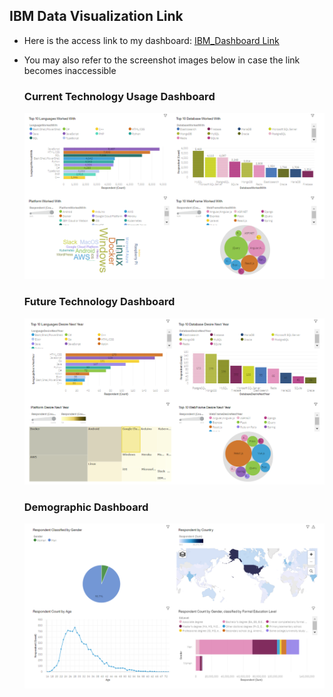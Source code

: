 ## IBM Data Visualization Link
* Here is the access link to my dashboard: [IBM_Dashboard Link](https://eu-de.dataplatform.cloud.ibm.com/dashboards/93c1aeee-b466-464d-812a-0fc7be3d06dd/view/5e3ea5193088239312ccc0e407902c537c64225cb4bb8b0789817b490a637397f06d1593c87a420fda130737f1b8170c9f)
* You may also refer to the screenshot images below in case the link becomes inaccessible

  ### Current Technology Usage Dashboard
  ![image](https://github.com/yanteing/IBM_CapstoneProject/blob/master/Current%20Technology%20Usage%20Dashboard.png)

  ### Future Technology Dashboard
  ![image](https://github.com/yanteing/IBM_CapstoneProject/blob/master/Future%20Technology%20Dashboard.png)

  ### Demographic Dashboard
  ![image](https://github.com/yanteing/IBM_CapstoneProject/blob/master/Demographic%20Dashboard.png)

